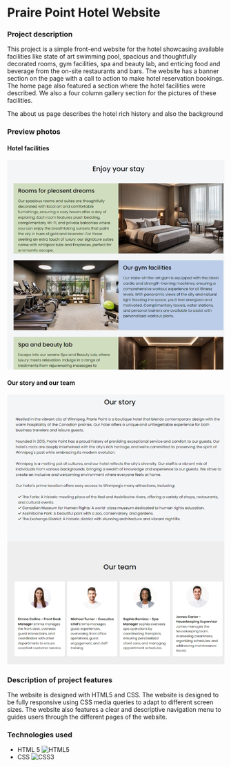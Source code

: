 # Praire Point Hotel Website

### Project description
This project is a simple front-end website for the hotel showcasing
available facilities like state of art swimming pool, spacious and thoughtfully 
decorated rooms, gym facilities, spa and beauty lab, and enticing food and 
beverage from the on-site restaurants and bars. The website has a banner section 
on the page with a call to action to make hotel reservation bookings. The home
page also featured a section where the hotel facilities were described. We also
a four column gallery section for the pictures of these facilities.

The about us page describes the hotel rich history and also the 
background 

### Preview photos 

#### Hotel facilities
![Facilities](./assets/img/facilities.jpeg "Prarie Point Hotel facilities")
<br>
#### Our story and our team
![Our story](./assets/img/our-story.jpeg "Prarie Point Hotel our story our team")

### Description of project features
The website is designed with HTML5 and CSS. The website is designed to be fully
responsive using CSS media queries to adapt to different screen sizes. The 
website also features a clear and descriptive navigation menu to guides users 
through the different pages of the website.

### Technologies used 
* HTML 5 ![HTML5](https://img.shields.io/badge/html5-%23E34F26.svg?style=for-the-badge&logo=html5&logoColor=white)
* CSS ![CSS3](https://img.shields.io/badge/css3-%231572B6.svg?style=for-the-badge&logo=css3&logoColor=white)